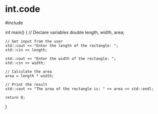 # int.code

#include <iostream>

int main() {
    // Declare variables
    double length, width, area;
    
    // Get input from the user
    std::cout << "Enter the length of the rectangle: ";
    std::cin >> length;
    
    std::cout << "Enter the width of the rectangle: ";
    std::cin >> width;
    
    // Calculate the area
    area = length * width;
    
    // Print the result
    std::cout << "The area of the rectangle is: " << area << std::endl;
    
    return 0;
}
